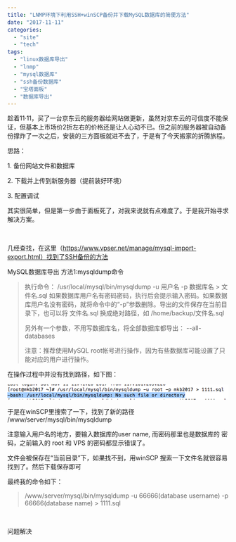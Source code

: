 ```yaml
---
title: "LNMP环境下利用SSH+winSCP备份并下载MySQL数据库的简便方法"
date: "2017-11-11"
categories: 
  - "site"
  - "tech"
tags: 
  - "linux数据库导出"
  - "lnmp"
  - "mysql数据库"
  - "ssh备份数据库"
  - "宝塔面板"
  - "数据库导出"
---
```


趁着11·11，买了一台京东云的服务器给网站做更新，虽然对京东云的可信度不能保证，但基本上市场价2折左右的价格还是让人心动不已。但之前的服务器被自动备份撑炸了一次之后，安装的三方面板就进不去了，于是有了今天搬家的折腾旅程。

思路：

1\. 备份网站文件和数据库

2\. 下载并上传到新服务器（提前装好环境）

3\. 配置调试

其实很简单，但是第一步由于面板死了，对我来说就有点难度了。于是我开始寻求解决方案。

 

几经查找，在这里（https://www.vpser.net/manage/mysql-import-export.html）找到了SSH备份的方法

MySQL数据库导出 方法1:mysqldump命令

> 执行命令： /usr/local/mysql/bin/mysqldump -u 用户名 -p 数据库名 > 文件名.sql 如果数据库用户名有密码密码，执行后会提示输入密码。如果数据库用户名没有密码，就将命令中的“-p”参数删除。导出的文件保存在当前目录下，也可以将 文件名.sql 换成绝对路径，如 /home/backup/文件名.sql
> 
> 另外有一个参数，不用写数据库名，将全部数据库都导出： --all-databases
> 
> 注意：推荐使用MySQL root帐号进行操作，因为有些数据库可能设置了只能对应的用户进行操作。

在操作过程中并没有找到路径，如下图：

![](images/Snip20171111_378.png)

于是在winSCP里搜索了一下，找到了新的路径 /www/server/mysql/bin/mysqldump

注意输入用户名的地方，要输入数据库的user name, 而密码那里也是数据库的 密码，之前输入的 root 和 VPS 的密码都显示错误了。

文件会被保存在“当前目录”下，如果找不到，用winSCP 搜索一下文件名就很容易找到了。然后下载保存即可

最终我的命令如下：

> /www/server/mysql/bin/mysqldump -u 66666(database username) -p 66666(database name) > 1111.sql

 

问题解决
